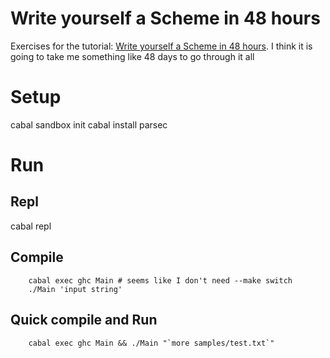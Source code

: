 # Write yourself a Scheme in 48 hours #

Exercises for the tutorial:
[Write yourself a Scheme in 48 hours](https://en.wikibooks.org/wiki/Write_Yourself_a_Scheme_in_48_Hours). I
think it is going to take me something like 48 days to go through it
all

# Setup #

cabal sandbox init
cabal install parsec

# Run #

## Repl ##

cabal repl

## Compile ##

```
	cabal exec ghc Main # seems like I don't need --make switch
	./Main 'input string'
```

## Quick compile and Run ##

```
	cabal exec ghc Main && ./Main "`more samples/test.txt`"
```


